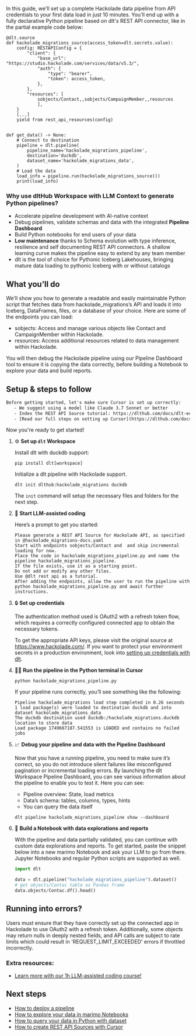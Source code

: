 In this guide, we'll set up a complete Hackolade data pipeline from API credentials to your first data load in just 10 minutes. You'll end up with a fully declarative Python pipeline based on dlt's REST API connector, like in the partial example code below:

```python-outcome
@dlt.source
def hackolade_migrations_source(access_token=dlt.secrets.value):
    config: RESTAPIConfig = {
        "client": {
            "base_url": "https://studio.hackolade.com/services/data/v5.3/",
            "auth": {
                "type": "bearer",
                "token": access_token,
            },
        },
        "resources": [
            sobjects/Contact,,sobjects/CampaignMember,,resources
            ],
    }
    [...]
    yield from rest_api_resources(config)


def get_data() -> None:
    # Connect to destination
    pipeline = dlt.pipeline(
        pipeline_name='hackolade_migrations_pipeline',
        destination='duckdb',
        dataset_name='hackolade_migrations_data', 
    )
    # Load the data
    load_info = pipeline.run(hackolade_migrations_source())
    print(load_info) 
```

### Why use dltHub Workspace with LLM Context to generate Python pipelines?

- Accelerate pipeline development with AI-native context
- Debug pipelines, validate schemas and data with the integrated **Pipeline Dashboard**
- Build Python notebooks for end users of your data
- **Low maintenance** thanks to Schema evolution with type inference, resilience and self documenting REST API connectors. A shallow learning curve makes the pipeline easy to extend by any team member
- dlt is the tool of choice for Pythonic Iceberg Lakehouses, bringing mature data loading to pythonic Iceberg with or without catalogs

## What you’ll do

We’ll show you how to generate a readable and easily maintainable Python script that fetches data from hackolade_migrations’s API and loads it into Iceberg, DataFrames, files, or a database of your choice. Here are some of the endpoints you can load:

- sobjects: Access and manage various objects like Contact and CampaignMember within Hackolade.
- resources: Access additional resources related to data management within Hackolade.

You will then debug the Hackolade pipeline using our Pipeline Dashboard tool to ensure it is copying the data correctly, before building a Notebook to explore your data and build reports.

## Setup & steps to follow

```default
Before getting started, let's make sure Cursor is set up correctly:
   - We suggest using a model like Claude 3.7 Sonnet or better
   - Index the REST API Source tutorial: https://dlthub.com/docs/dlt-ecosystem/verified-sources/rest_api/ and add it to context as **@dlt rest api**
   - [Read our full steps on setting up Cursor](https://dlthub.com/docs/dlt-ecosystem/llm-tooling/cursor-restapi#23-configuring-cursor-with-documentation)
```

Now you're ready to get started!

1. ⚙️ **Set up `dlt` Workspace**
    
    Install dlt with duckdb support:
    ```shell
    pip install dlt[workspace]
    ```

    Initialize a dlt pipeline with Hackolade support.
    ```shell
    dlt init dlthub:hackolade_migrations duckdb
    ```

    The `init` command will setup the necessary files and folders for the next step.
    
2. 🤠 **Start LLM-assisted coding**
    
    Here’s a prompt to get you started:
    
    ```prompt
    Please generate a REST API Source for Hackolade API, as specified in @hackolade_migrations-docs.yaml 
    Start with endpoints sobjects/Contact and  and skip incremental loading for now. 
    Place the code in hackolade_migrations_pipeline.py and name the pipeline hackolade_migrations_pipeline. 
    If the file exists, use it as a starting point. 
    Do not add or modify any other files. 
    Use @dlt rest api as a tutorial. 
    After adding the endpoints, allow the user to run the pipeline with python hackolade_migrations_pipeline.py and await further instructions.
    ```

    
3. 🔒 **Set up credentials** 
    
    The authentication method used is OAuth2 with a refresh token flow, which requires a correctly configured connected app to obtain the necessary tokens.
    
    To get the appropriate API keys, please visit the original source at https://www.hackolade.com/.
    If you want to protect your environment secrets in a production environment, look into [setting up credentials with dlt](https://dlthub.com/docs/walkthroughs/add_credentials).
    
4. 🏃‍♀️ **Run the pipeline in the Python terminal in Cursor**
    
    ```shell
    python hackolade_migrations_pipeline.py
    ```
    
    If your pipeline runs correctly, you’ll see something like the following:
    
    ```shell
    Pipeline hackolade_migrations load step completed in 0.26 seconds
    1 load package(s) were loaded to destination duckdb and into dataset hackolade_migrations_data
    The duckdb destination used duckdb:/hackolade_migrations.duckdb location to store data
    Load package 1749667187.541553 is LOADED and contains no failed jobs
    ```
    
5. 📈 **Debug your pipeline and data with the Pipeline Dashboard**

    Now that you have a running pipeline, you need to make sure it’s correct, so you do not introduce silent failures like misconfigured pagination or incremental loading errors. By launching the dlt Workspace Pipeline Dashboard, you can see various information about the pipeline to enable you to test it. Here you can see:
    - Pipeline overview: State, load metrics
    - Data’s schema: tables, columns, types, hints
    - You can query the data itself
    
    ```shell
    dlt pipeline hackolade_migrations_pipeline show --dashboard
    ```
    
6. 🐍 **Build a Notebook with data explorations and reports**

    With the pipeline and data partially validated, you can continue with custom data explorations and reports. To get started, paste the snippet below into a new marimo Notebook and ask your LLM to go from there. Jupyter Notebooks and regular Python scripts are supported as well.

    
    ```python
    import dlt

   data = dlt.pipeline("hackolade_migrations_pipeline").dataset()
   # get objects/Contac table as Pandas frame
   data.objects/Contac.df().head()
    ```

## Running into errors?

Users must ensure that they have correctly set up the connected app in Hackolade to use OAuth2 with a refresh token. Additionally, some objects may return nulls in deeply nested fields, and API calls are subject to rate limits which could result in 'REQUEST_LIMIT_EXCEEDED' errors if throttled incorrectly.

### Extra resources:

- [Learn more with our 1h LLM-assisted coding course!](https://www.youtube.com/watch?v=GGid70rnJuM)

## Next steps

- [How to deploy a pipeline](https://dlthub.com/docs/walkthroughs/deploy-a-pipeline)
- [How to explore your data in marimo Notebooks](https://dlthub.com/docs/general-usage/dataset-access/marimo)
- [How to query your data in Python with dataset](https://dlthub.com/docs/general-usage/dataset-access/dataset)
- [How to create REST API Sources with Cursor](https://dlthub.com/docs/dlt-ecosystem/llm-tooling/cursor-restapi)